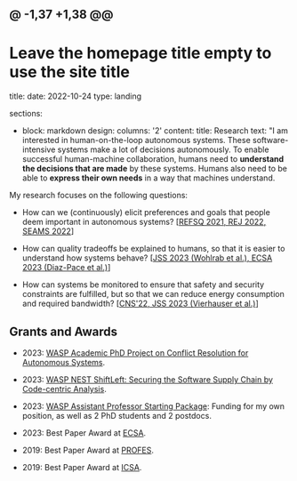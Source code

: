 @ -1,37 +1,38 @@
---
# Leave the homepage title empty to use the site title
title:
date: 2022-10-24
type: landing

sections:
  - block: markdown
    design:
      columns: '2'
    content:
      title: Research
      text: "I am interested in human-on-the-loop autonomous systems. These software-intensive systems make a lot of decisions autonomously.
To enable successful human-machine collaboration, humans need to **understand the decisions that are made** by these systems.
Humans also need to be able to **express their own needs** in a way that machines understand.

My research focuses on the following questions:

* How can we (continuously) elicit preferences and goals that people deem important in autonomous systems? [[REFSQ 2021](/publication/wohlrab-2021-refsq/)[, REJ 2022](/publication/wohlrab-2021-rej/)[, SEAMS 2022](/publication/wohlrab-2022-seams/)]

* How can quality tradeoffs be explained to humans, so that it is easier to understand how systems behave? [[JSS 2023 (Wohlrab et al.)](/publication/wohlrab-2023-jss/)[, ECSA 2023 (Diaz-Pace et al.)](/publication/diazpace-2023-ecsa/)]

* How can systems be monitored to ensure that safety and security constraints are fulfilled, but so that we can reduce energy consumption and required bandwidth? [[CNS'22](/publication/vierhauser-2022-cns/)[, JSS 2023 (Vierhauser et al.)](/publication/vierhauser-2023-jss/)]

## Grants and Awards

* 2023: [WASP Academic PhD Project on Conflict Resolution for Autonomous Systems](https://wasp-sweden.org/opportunities/calls/).

* 2023: [WASP NEST ShiftLeft: Securing the Software Supply Chain by Code-centric Analysis](https://wasp-sweden.org/).

* 2023: [WASP Assistant Professor Starting Package](https://wasp-sweden.org/opportunities/calls/): Funding for my own position, as well as 2 PhD students and 2 postdocs.

* 2023: Best Paper Award at [ECSA](https://rebekkaa.github.io/files/DiazPace2023-ECSA.pdf).

* 2019: Best Paper Award at [PROFES](https://link.springer.com/chapter/10.1007/978-3-030-35333-9_26).

* 2019: Best Paper Award at [ICSA](https://ieeexplore.ieee.org/abstract/document/8703919).
